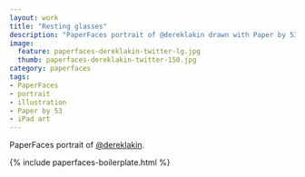 ```yaml
---
layout: work
title: "Resting glasses"
description: "PaperFaces portrait of @dereklakin drawn with Paper by 53 on an iPad."
image: 
  feature: paperfaces-dereklakin-twitter-lg.jpg
  thumb: paperfaces-dereklakin-twitter-150.jpg
category: paperfaces
tags: 
- PaperFaces
- portrait
- illustration
- Paper by 53
- iPad art
---
```


PaperFaces portrait of [@dereklakin](http://twitter.com/dereklakin).

{% include paperfaces-boilerplate.html %}